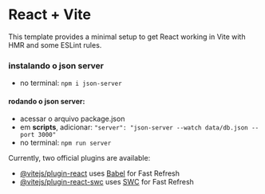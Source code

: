 # React + Vite

This template provides a minimal setup to get React working in Vite with HMR and some ESLint rules.


### instalando o json server
- no terminal: `npm i json-server`

#### rodando o json server:
- acessar o arquivo package.json
- em <b>scripts</b>, adicionar: `"server": "json-server --watch data/db.json --port 3000"`
- no terminal: `npm run server`

Currently, two official plugins are available:

- [@vitejs/plugin-react](https://github.com/vitejs/vite-plugin-react/blob/main/packages/plugin-react/README.md) uses [Babel](https://babeljs.io/) for Fast Refresh
- [@vitejs/plugin-react-swc](https://github.com/vitejs/vite-plugin-react-swc) uses [SWC](https://swc.rs/) for Fast Refresh
